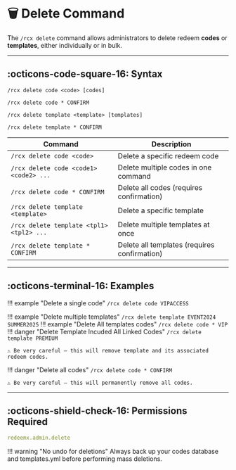 # 🗑️ Delete Command

The `/rcx delete` command allows administrators to delete redeem **codes** or **templates**, either individually or in bulk.

---

## :octicons-code-square-16: Syntax
```
/rcx delete code <code> [codes]
```
```
/rcx delete code * CONFIRM
```
```
/rcx delete template <template> [templates]
```
```
/rcx delete template * CONFIRM
```

| Command                                    | Description                                      |
|--------------------------------------------|--------------------------------------------------|
| `/rcx delete code <code>`                  | Delete a specific redeem code                   |
| `/rcx delete code <code1> <code2> ...`     | Delete multiple codes in one command            |
| `/rcx delete code * CONFIRM`               | Delete all codes (requires confirmation)        |
| `/rcx delete template <template>`          | Delete a specific template                      |
| `/rcx delete template <tpl1> <tpl2> ...`   | Delete multiple templates at once               |
| `/rcx delete template * CONFIRM`           | Delete all templates (requires confirmation)    |

---

## :octicons-terminal-16: Examples

!!! example "Delete a single code"
    ```
    /rcx delete code VIPACCESS
    ```

!!! example "Delete multiple templates"
    ```
    /rcx delete template EVENT2024 SUMMER2025
    ```
!!! example "Delete All templates codes"
    ```
    /rcx delete code * VIP
    ```
!!! danger "Delete Template Incuded All Linked Codes"
    ```
    /rcx delete template PREMIUM
    ```

    ⚠️ Be very careful — this will remove template and its associated redeem codes.
!!! danger "Delete all codes"
    ```
    /rcx delete code * CONFIRM
    ```

    ⚠️ Be very careful — this will permanently remove all codes.

---

## :octicons-shield-check-16: Permissions Required

```yaml
redeemx.admin.delete
```

!!! warning "No undo for deletions"
    Always back up your codes database and templates.yml before performing mass deletions.